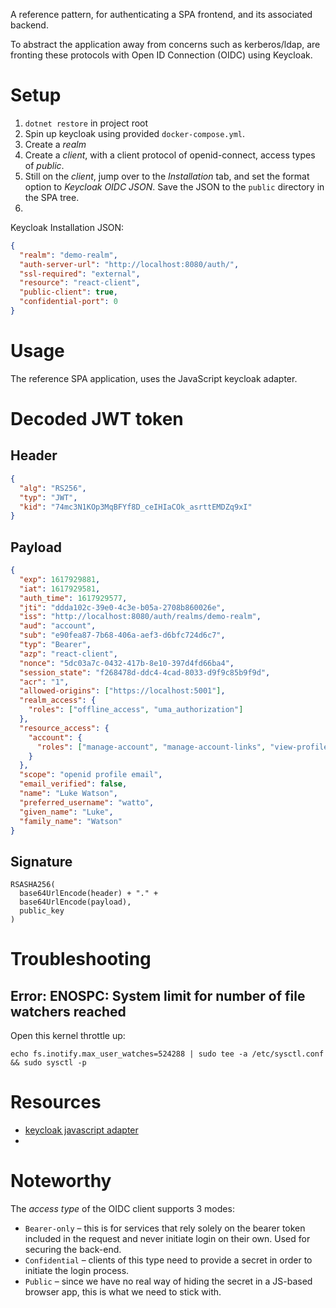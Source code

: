 A reference pattern, for authenticating a SPA frontend, and its associated backend.

To abstract the application away from concerns such as kerberos/ldap, are fronting these protocols with Open ID Connection (OIDC) using Keycloak.

# Setup

1. `dotnet restore` in project root
1. Spin up keycloak using provided `docker-compose.yml`.
1. Create a _realm_
1. Create a _client_, with a client protocol of openid-connect, access types of _public_.
1. Still on the _client_, jump over to the _Installation_ tab, and set the format option to _Keycloak OIDC JSON_. Save the JSON to the `public` directory in the SPA tree.
1.

Keycloak Installation JSON:

```json
{
  "realm": "demo-realm",
  "auth-server-url": "http://localhost:8080/auth/",
  "ssl-required": "external",
  "resource": "react-client",
  "public-client": true,
  "confidential-port": 0
}
```

# Usage

The reference SPA application, uses the JavaScript keycloak adapter.

# Decoded JWT token

## Header

```json
{
  "alg": "RS256",
  "typ": "JWT",
  "kid": "74mc3N1KOp3MqBFYf8D_ceIHIaCOk_asrttEMDZq9xI"
}
```

## Payload

```json
{
  "exp": 1617929881,
  "iat": 1617929581,
  "auth_time": 1617929577,
  "jti": "ddda102c-39e0-4c3e-b05a-2708b860026e",
  "iss": "http://localhost:8080/auth/realms/demo-realm",
  "aud": "account",
  "sub": "e90fea87-7b68-406a-aef3-d6bfc724d6c7",
  "typ": "Bearer",
  "azp": "react-client",
  "nonce": "5dc03a7c-0432-417b-8e10-397d4fd66ba4",
  "session_state": "f268478d-ddc4-4cad-8033-d9f9c85b9f9d",
  "acr": "1",
  "allowed-origins": ["https://localhost:5001"],
  "realm_access": {
    "roles": ["offline_access", "uma_authorization"]
  },
  "resource_access": {
    "account": {
      "roles": ["manage-account", "manage-account-links", "view-profile"]
    }
  },
  "scope": "openid profile email",
  "email_verified": false,
  "name": "Luke Watson",
  "preferred_username": "watto",
  "given_name": "Luke",
  "family_name": "Watson"
}
```

## Signature

```
RSASHA256(
  base64UrlEncode(header) + "." +
  base64UrlEncode(payload),
  public_key
)
```

# Troubleshooting

## Error: ENOSPC: System limit for number of file watchers reached

Open this kernel throttle up:

```
echo fs.inotify.max_user_watches=524288 | sudo tee -a /etc/sysctl.conf && sudo sysctl -p
```

# Resources

- [keycloak javascript adapter](https://www.keycloak.org/docs/latest/securing_apps/#_javascript_adapter)
-

# Noteworthy

The _access type_ of the OIDC client supports 3 modes:

- `Bearer-only` – this is for services that rely solely on the bearer token included in the request and never initiate login on their own. Used for securing the back-end.
- `Confidential` – clients of this type need to provide a secret in order to initiate the login process.
- `Public` – since we have no real way of hiding the secret in a JS-based browser app, this is what we need to stick with.
